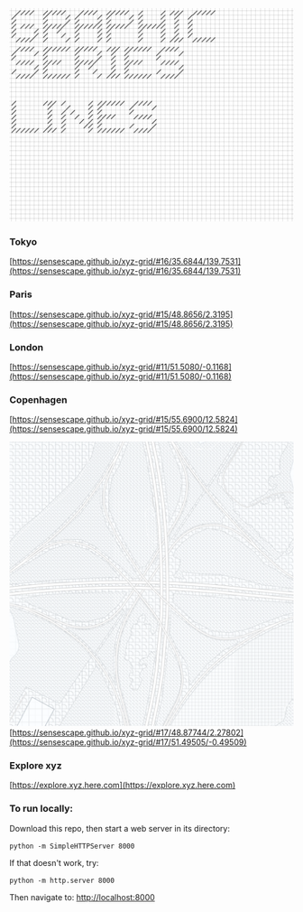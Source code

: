 ![GRAPHIC SERIES](https://raw.githubusercontent.com/sensescape/xyz-grid/master/images/grid-title2.jpg)

### Tokyo
[https://sensescape.github.io/xyz-grid/#16/35.6844/139.7531](https://sensescape.github.io/xyz-grid/#16/35.6844/139.7531)

### Paris
[https://sensescape.github.io/xyz-grid/#15/48.8656/2.3195](https://sensescape.github.io/xyz-grid/#15/48.8656/2.3195)

### London
[https://sensescape.github.io/xyz-grid/#11/51.5080/-0.1168](https://sensescape.github.io/xyz-grid/#11/51.5080/-0.1168)

### Copenhagen
[https://sensescape.github.io/xyz-grid/#15/55.6900/12.5824](https://sensescape.github.io/xyz-grid/#15/55.6900/12.5824)

![GRID](https://raw.githubusercontent.com/sensescape/xyz-grid/master/images/xyz-grid-map2.png)
[https://sensescape.github.io/xyz-grid/#17/48.87744/2.27802](https://sensescape.github.io/xyz-grid/#17/51.49505/-0.49509)

### Explore xyz
[https://explore.xyz.here.com](https://explore.xyz.here.com)


### To run locally:

Download this repo, then start a web server in its directory:

    python -m SimpleHTTPServer 8000
    
If that doesn't work, try:

    python -m http.server 8000
    
Then navigate to: [http://localhost:8000](http://localhost:8000)


